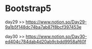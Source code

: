 # Bootstrap5

day29 >> https://www.notion.so/Day29-9a1b5f148dc74ba7ab87f8bcf397453e

day30 >> https://www.notion.so/Day30-ed404c784dab4d20ab9cbdd9958af60f

